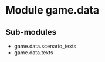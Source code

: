 Module game.data
================

Sub-modules
-----------
* game.data.scenario_texts
* game.data.texts
